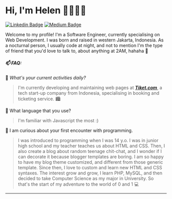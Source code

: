 
# Hi, I'm Helen 👩🏻‍💻👋
[![Linkedin Badge](https://img.shields.io/badge/-Helena%20Natanael-blue?style=flat&logo=Linkedin&logoColor=white&link=https://www.linkedin.com/in/helenant/)](https://www.linkedin.com/in/helenant/) [![Medium Badge](https://img.shields.io/badge/-@helenanatanael-000000?style=flat&labelColor=000000&logo=Medium&link=https://medium.com/@helenanatanael)](https://medium.com/@helenanatanael)

Welcome to my profile! I'm a Software Engineer, currently specialising on Web Development. I was born and raised in western Jakarta, Indonesia. As a nocturnal person, I usually code at night, and not to mention I'm the type of friend that you'd love to talk to, about anything at 2AM, hahaha 🦉

##### 📫 FAQ: 

 🌱 *What's your current activities daily?*
> I'm currently developing and maintaining web pages at [***Tiket.com***](https://www.tiket.com), a tech start-up company from Indonesia, specialising in booking and ticketing service. 🏙️

🌱 What language that you use?
> I'm familiar with Javascript the most :)

🌱 I am curious about your first encounter with programming.
> I was introduced to programming when I was 14 y.o. I was in junior high school and my teacher teaches us about HTML and CSS. Then, I also create a blog about random teenage chit-chat, and I wonder if I can decorate it because blogger templates are boring. I am so happy to have my blog theme customized, and different from those generic template. Since then, I love to custom and learn new HTML and CSS syntaxes. The interest grow and grow, I learn PHP, MySQL, and then decided to take Computer Science as my major in University. So that's the start of my adventure to the world of 0 and 1 💻

***
  
